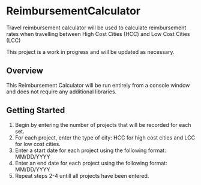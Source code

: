 # ReimbursementCalculator
Travel reimbursement calculator will be used to calculate reimbursement rates when travelling between High Cost Cities (HCC) and Low Cost Cities (LCC)

This project is a work in progress and will be updated as necessary.

## Overview
This Reimbursement Calculator will be run entirely from a console window and does not require any additional libraries.

## Getting Started
   1) Begin by entering the number of projects that will be recorded for each set.
   2) For each project, enter the type of city: HCC for high cost cities and LCC for low cost cities.
   3) Enter a start date for each project using the following format: MM/DD/YYYY
   4) Enter an end date for each project using the following format: MM/DD/YYYY
   5) Repeat steps 2-4 untill all projects have been entered.
